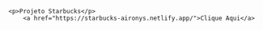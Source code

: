     <p>Projeto Starbucks</p>
        <a href="https://starbucks-aironys.netlify.app/">Clique Aqui</a>
